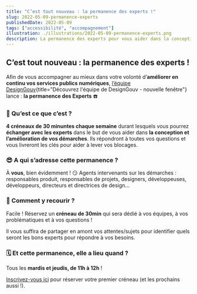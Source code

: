 ```yaml
---
title: "C’est tout nouveau : la permanence des experts !"
slug: 2022-05-09-permanence-experts
publishedDate: 2022-05-09
tags: ["accessibilité", "accompagnement"]
illustration: ./illustrations/2022-05-09-permanence-experts.png
description: La permanence des experts pour vous aider dans la conception et l'amélioration de vos démarches.
---
```

## C’est tout nouveau : la permanence des experts&nbsp;!

Afin de vous accompagner au mieux dans votre volonté d’**améliorer en continu vos services publics numériques**, [l’équipe DesignGouv](https://design.numerique.gouv.fr/a-propos/){title="Découvrez l'équipe de DesignGouv - nouvelle fenêtre"} lance : **la permanence des Experts**&nbsp;☎️

### 🥸 Qu’est ce que c’est&nbsp;?

**4 créneaux de 30 minuntes chaque semaine** durant lesquels vous pourrez **échanger avec les experts** dans le but de vous aider dans **la conception et l’amélioration de vos démarches**. Ils répondront à toutes vos questions et vous livreront les clés pour aider à lever vos blocages.

### 😎 A qui s’adresse cette permanence&nbsp;? 

À **vous**, bien évidemment ! 😏 Agents intervenants sur les démarches : responsables produit, responsables de projets, designers, développeuses, développeurs, directeurs et directrices de design... 

### 🤔 Comment y recourir&nbsp;? 

Facile ! Réservez un **créneau de 30min** qui sera dédié à vos équipes, à vos problématiques et à vos questions&nbsp;! 

Il vous suffira de partager en amont vos attentes/sujets pour identifier quels seront les bons experts pour répondre à vos besoins.

### 🗓 Et cette permanence, elle a lieu quand&nbsp;?

Tous les **mardis et jeudis, de 11h à 12h**&nbsp;! 

[Inscrivez-vous ici](https://calendly.com/designgouv/permanence-experts?month=2022-05) pour réserver votre premier créneau (et les prochains aussi&nbsp;!).
